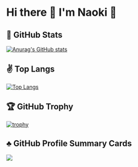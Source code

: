 # Hi there 👋  I'm Naoki 🥚

<!--
**EggNao/EggNao** is a ✨ _special_ ✨ repository because its `README.md` (this file) appears on your GitHub profile.

Here are some ideas to get you started:

- 🔭 I’m currently working on ...
- 🌱 I’m currently learning ...
- 👯 I’m looking to collaborate on ...
- 🤔 I’m looking for help with ...
- 💬 Ask me about ...
- 📫 How to reach me: ...
- 😄 Pronouns: ...
- ⚡ Fun fact: ...
-->
## 💫 GitHub Stats<br>
[![Anurag's GitHub stats](https://github-readme-stats.vercel.app/api?username=EggNao&show_icons=true&theme=onedark)](https://github.com/anuraghazra/github-readme-stats)

## ✌️ Top Langs <br>
[![Top Langs](https://github-readme-stats.vercel.app/api/top-langs/?username=EggNao&show_icons=true&theme=onedark&layout=compact)](https://github.com/anuraghazra/github-readme-stats)

## 🏆 GitHub Trophy<br>
[![trophy](https://github-profile-trophy.vercel.app/?username=EggNao&theme=onedark)](https://github.com/ryo-ma/github-profile-trophy)

## ♣︎ GitHub Profile Summary Cards
![](https://github-profile-summary-cards.vercel.app/api/cards/profile-details?username=EggNao&theme=monokai)

